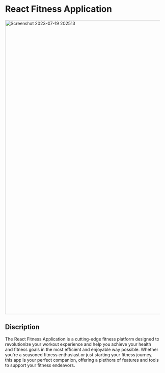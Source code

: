 # React Fitness Application

<img width="955" alt="Screenshot 2023-07-19 202513" src="https://github.com/Anais2111/fitness_app/assets/79805225/80599d8d-3cee-4aeb-9bb8-ead06d7c8e94">

## Discription 
The React Fitness Application is a cutting-edge fitness platform designed to revolutionize your workout experience and help you achieve your health and fitness goals in the most efficient and enjoyable way possible. Whether you're a seasoned fitness enthusiast or just starting your fitness journey, this app is your perfect companion, offering a plethora of features and tools to support your fitness endeavors.


